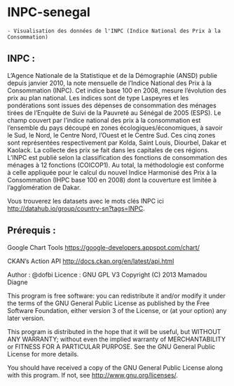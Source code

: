 INPC-senegal
===================

	- Visualisation des données de l'INPC (Indice National des Prix à la Consommation)


INPC :
----------
L’Agence Nationale de la Statistique et de la Démographie (ANSD) publie depuis janvier 2010, la note mensuelle de l’Indice National des Prix à la Consommation (INPC). Cet indice base 100 en 2008, mesure l’évolution des prix au plan national. Les indices sont de type Laspeyres et les pondérations sont issues des dépenses de consommation des ménages tirées de l’Enquête de Suivi de la Pauvreté au Sénégal de 2005 (ESPS). Le champ couvert par l’indice national des prix à la consommation est l’ensemble du pays découpé en zones écologiques/économiques, à savoir le Sud, le Nord, le Centre Nord, l’Ouest et le Centre Sud. Ces cinq zones sont représentées respectivement par Kolda, Saint Louis, Diourbel, Dakar et Kaolack. La collecte des prix se fait dans les capitales de ces régions. L’INPC est publié selon la classification des fonctions de consommation des ménages à 12 fonctions (COICOP1). Au total, la méthodologie est conforme à celle appliquée pour le calcul du nouvel Indice Harmonisé des Prix à la Consommation (IHPC base 100 en 2008) dont la couverture est limitée à l’agglomération de Dakar.

Vous trouverez les datasets avec le mots clés INPC ici <http://datahub.io/group/country-sn?tags=INPC>.

Prérequis :
----------

Google Chart Tools
https://google-developers.appspot.com/chart/

CKAN’s Action API
http://docs.ckan.org/en/latest/api.html

Author : @dofbi
Licence : GNU GPL V3 Copyright (C) 2013  Mamadou Diagne

This program is free software: you can redistribute it and/or modify
it under the terms of the GNU General Public License as published by
the Free Software Foundation, either version 3 of the License, or
(at your option) any later version.

This program is distributed in the hope that it will be useful,
but WITHOUT ANY WARRANTY; without even the implied warranty of
MERCHANTABILITY or FITNESS FOR A PARTICULAR PURPOSE.  See the
GNU General Public License for more details.

You should have received a copy of the GNU General Public License
along with this program.  If not, see <http://www.gnu.org/licenses/>.